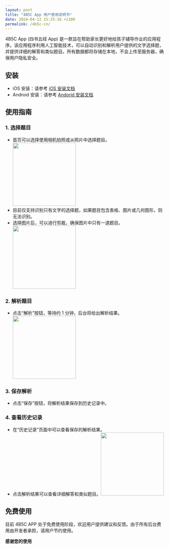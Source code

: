 ```yaml
---
layout: post
title: "4B5C App 用户使用说明书"
date: 2024-04-12 15:25:16 +1100
permalink: /4b5c-cn/
---
```


4B5C App (四书五经 App) 是一款旨在帮助家长更好地给孩子辅导作业的应用程序。该应用程序利用人工智能技术，可以自动识别和解析用户提供的文字选择题，并提供详细的解答和类似题目。所有数据都将存储在本地，不会上传至服务器，确保用户隐私安全。

## 安装

- iOS 安装：请参考 [iOS 安装文档](https://learn.microsoft.com/en-us/appcenter/distribution/testers/testing-ios)
- Android 安装：请参考 [Andorid 安装文档](https://learn.microsoft.com/en-us/appcenter/distribution/testers/testing-android)

## 使用指南

### 1. 选择题目

- 首页可以选择使用相机拍照或从照片中选择题目。<img src="https://www.flyperstudio.com/images/4b5c/main_page.png" width="200" />
- 目前仅支持识别只有文字的选择题，如果题目包含表格、图片或几何图形，则无法识别。
- 选择图片后，可以进行剪裁，确保图片中只有一道题目。<img src="https://www.flyperstudio.com/images/4b5c/image_crop.png" width="200" />

### 2. 解析题目

- 点击“解析”按钮，等待约 1 分钟，后台将给出解析结果。<img src="https://www.flyperstudio.com/images/4b5c/analysis_image.png" width="200" />

### 3. 保存解析

- 点击“保存”按钮，将解析结果保存到历史记录中。

### 4. 查看历史记录

- 在“历史记录”页面中可以查看保存的解析结果。
- 点击解析结果可以查看详细解答和类似题目。<img src="https://www.flyperstudio.com/images/4b5c/regenerate_qa.png" width="200" />

## 免费使用

目前 4B5C APP 处于免费使用阶段，欢迎用户提供建议和反馈。由于所有后台费用由开发者承担，请用户节约使用。

**感谢您的使用**
